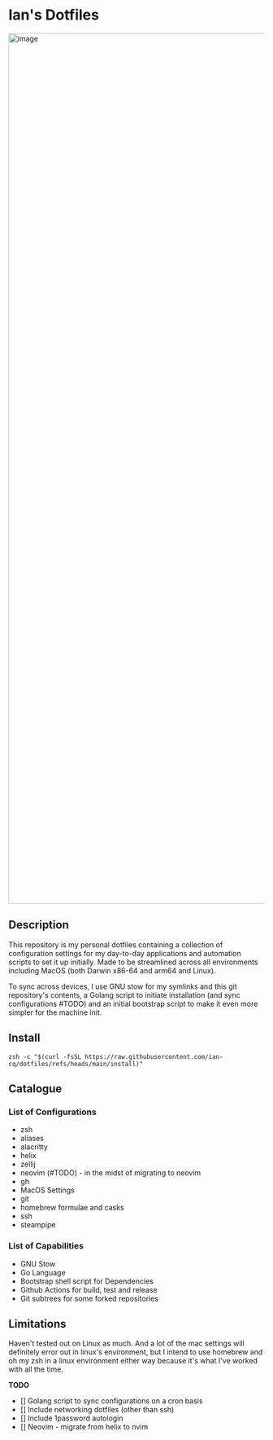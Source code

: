 # Ian's Dotfiles

<img width="1710" alt="image" src="https://github.com/user-attachments/assets/0f039c1b-6e1c-49c1-8680-120f9f6422c8">

## Description

This repository is my personal dotfiles containing a collection of configuration settings for my day-to-day applications and automation scripts to set it up initially. Made to be streamlined across all environments including MacOS (both Darwin x86-64 and arm64 and Linux).

To sync across devices, I use GNU stow for my symlinks and this git repository's contents, a Golang script to initiate installation (and sync configurations #TODO) and an initial bootstrap script to make it even more simpler for the machine init.

## Install

```
zsh -c "$(curl -fsSL https://raw.githubusercontent.com/ian-cq/dotfiles/refs/heads/main/install)"
```

## Catalogue
### List of Configurations
- zsh
- aliases
- alacritty
- helix
- zellij
- neovim (#TODO) - in the midst of migrating to neovim
- gh
- MacOS Settings
- git
- homebrew formulae and casks
- ssh
- steampipe

### List of Capabilities
- GNU Stow
- Go Language
- Bootstrap shell script for Dependencies 
- Github Actions for build, test and release
- Git subtrees for some forked repositories



## Limitations

Haven't tested out on Linux as much. And a lot of the mac settings will definitely error out in linux's environment, but I intend to use homebrew and oh my zsh in a linux environment either way because it's what I've worked with all the time.

**TODO**
- [] Golang script to sync configurations on a cron basis
- [] Include networking dotfiles (other than ssh)
- [] Include 1password autologin
- [] Neovim - migrate from helix to nvim
